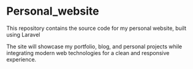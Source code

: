 # Personal_website
This repository contains the source code for my personal website, built using Laravel


The site will showcase my portfolio, blog, and personal projects while integrating modern web technologies for a clean and responsive experience.
